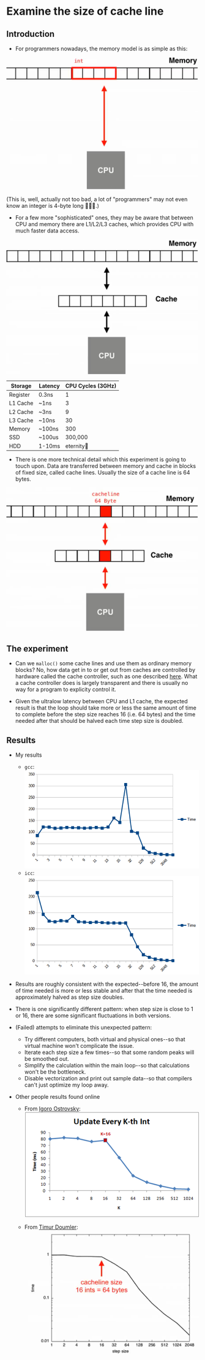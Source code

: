 # Examine the size of cache line

## Introduction

* For programmers nowadays, the memory model is as simple as this:

<img style="width: 500px" src="./assets/l1.png" />

(This is, well, actually not too bad, a lot of "programmers" may not even know an integer is 4-byte long 🤷🤷🤷.)

* For a few more "sophisticated" ones, they may be aware that between CPU and memory there are L1/L2/L3 caches,
which provides CPU with much faster data access.

<img style="width: 500px" src="./assets/l2.png" />

|   Storage   | Latency | CPU Cycles (3GHz) |
| ----------- | ------- | ----------------- |
| Register    | 0.3ns   |  1                |
| L1 Cache    | ~1ns    |  3                |
| L2 Cache    | ~3ns    |  9                |
| L3 Cache    | ~10ns   |  30               |
| Memory      | ~100ns  |  300              |
| SSD         | ~100us  |  300,000          |
| HDD         | 1-10ms  |  eternity🤷       |

* There is one more technical detail which this experiment is going to touch upon.
Data are transferred between memory and cache in blocks of fixed size, called cache lines. Usually the size of
a cache line is 64 bytes.

<img style="width: 500px" src="./assets/l3.png" />

## The experiment

* Can we `malloc()` some cache lines and use them as ordinary memory blocks? No, how data get in to or get out from
caches are controlled by hardware called the cache controller, such as one described
[here](https://developer.arm.com/documentation/den0024/a/Caches/Cache-controller). What a cache controller
does is largely transparent and there is usually no way for a program to explicity control it.

* Given the ultralow latency between CPU and L1 cache, the expected result is that the loop should take more or
less the same amount of time to complete before the step size reaches 16 (i.e. 64 bytes) and the time needed
after that should be halved each time step size is doubled. 

## Results

* My results

  * `gcc`:
  ![gcc](./assets/my-results-gcc.png)
  * `icc`:
  ![icc](./assets/my-results-icc.png)

* Results are roughly consistent with the expected--before 16, the amount of time needed is more or less stable and
after that the time needed is approximately halved as step size doubles.

* There is one significantly different pattern: when step size is close to 1 or 16, there are some significant 
fluctuations in both versions.

* (Failed) attempts to eliminate this unexpected pattern:
  * Try different computers, both virtual and physical ones--so that virtual machine won't complicate the issue.
  * Iterate each step size a few times--so that some random peaks will be smoothed out.
  * Simplify the calculation within the main loop--so that calculations won't be the bottleneck.
  * Disable vectorization and print out sample data--so that compilers can't just optimize my loop away.

* Other people results found online

  * From [Igoro Ostrovsky](http://igoro.com/archive/gallery-of-processor-cache-effects/):
  ![](./assets/igoro-results.png) 

  *  From [Timur Doumler](https://isocpp.org/blog/2017/05/cppcon-2016-want-fast-cpp-know-your-hardware-timur-doumler):
  ![](./assets/timur-results.png)